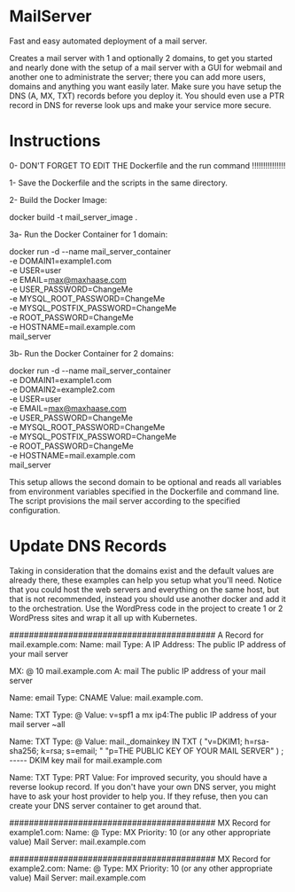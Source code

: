 # MailServer
Fast and easy automated deployment of a mail server.

Creates a mail server with 1 and optionally 2 domains, to get you started and nearly done with the setup of a mail server with a GUI for webmail and another one to administrate the server; there you can add more users, domains and anything you want easily later. 
Make sure you have setup the DNS (A, MX, TXT) records before you deploy it. You should even use a PTR record in DNS for reverse look ups and make your service more secure. 

# Instructions

0- DON'T FORGET TO EDIT THE Dockerfile and the run command !!!!!!!!!!!!!!!

1- Save the Dockerfile and the scripts in the same directory.

2- Build the Docker Image:

docker build -t mail_server_image .

3a- Run the Docker Container for 1 domain:

  docker run -d --name mail_server_container \
  -e DOMAIN1=example1.com \
  -e USER=user \
  -e EMAIL=max@maxhaase.com \
  -e USER_PASSWORD=ChangeMe \
  -e MYSQL_ROOT_PASSWORD=ChangeMe \
  -e MYSQL_POSTFIX_PASSWORD=ChangeMe \
  -e ROOT_PASSWORD=ChangeMe \
  -e HOSTNAME=mail.example.com \
  mail_server

3b- Run the Docker Container for 2 domains:

  docker run -d --name mail_server_container \
  -e DOMAIN1=example1.com \
  -e DOMAIN2=example2.com \
  -e USER=user \
  -e EMAIL=max@maxhaase.com \
  -e USER_PASSWORD=ChangeMe \
  -e MYSQL_ROOT_PASSWORD=ChangeMe \
  -e MYSQL_POSTFIX_PASSWORD=ChangeMe \
  -e ROOT_PASSWORD=ChangeMe \
  -e HOSTNAME=mail.example.com \
  mail_server

This setup allows the second domain to be optional and reads all variables from environment variables specified in the Dockerfile and command line. 
The script provisions the mail server according to the specified configuration.

# Update DNS Records
Taking in consideration that the domains exist and the default values are already there, these examples can help you setup what you'll need. 
Notice that you could host the web servers and everything on the same host, but that is not recommended, instead you should use another docker and 
add it to the orchestration. Use the WordPress code in the project to create 1 or 2 WordPress sites and wrap it all up with Kubernetes.

##########################################
A Record for mail.example.com:
Name: mail
Type: A
IP Address: The public IP address of your mail server

MX: @ 10 mail.example.com
A: mail The public IP address of your mail server

Name: email
Type: CNAME
Value: mail.example.com.

Name: TXT
Type: @
Value: v=spf1 a mx ip4:The public IP address of your mail server ~all

Name: TXT
Type: @	
Value: mail._domainkey IN TXT ( "v=DKIM1; h=rsa-sha256; k=rsa; s=email; " "p=THE PUBLIC KEY OF YOUR MAIL SERVER" ) ; ----- DKIM key mail for mail.example.com

Name: TXT
Type: PRT
Value: For improved security, you should have a reverse lookup record. If you don't have your own DNS server, you might have to ask your host provider to help you. 
If they refuse, then you can create your DNS server container to get around that.

##########################################
MX Record for example1.com:
Name: @
Type: MX
Priority: 10 (or any other appropriate value)
Mail Server: mail.example.com

##########################################
MX Record for example2.com:
Name: @
Type: MX
Priority: 10 (or any other appropriate value)
Mail Server: mail.example.com
